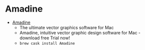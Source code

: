 # Amadine
- [Amadine](https://amadine.com/)
  -  The ultimate vector graphics software for Mac
  - Amadine, intuitive vector graphic design software for Mac - download free Trial now!
  - `brew cask install Amadine`

